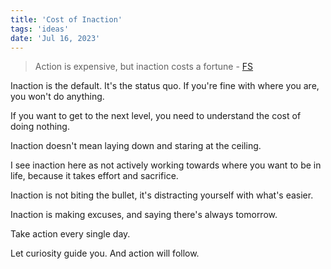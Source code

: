 ```yaml
---
title: 'Cost of Inaction'
tags: 'ideas'
date: 'Jul 16, 2023'
---
```


> Action is expensive, but inaction costs a fortune - [FS](https://fs.blog/brain-food/july-16-2023/)

Inaction is the default. It's the status quo. If you're fine with where you are, you won't do anything.

If you want to get to the next level, you need to understand the cost of doing nothing.

Inaction doesn't mean laying down and staring at the ceiling.

I see inaction here as not actively working towards where you want to be in life, because it takes effort and sacrifice.

Inaction is not biting the bullet, it's distracting yourself with what's easier.

Inaction is making excuses, and saying there's always tomorrow.

Take action every single day.

Let curiosity guide you. And action will follow.
